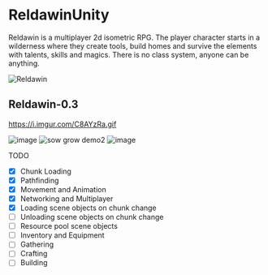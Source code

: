 # ReldawinUnity
Reldawin is a multiplayer 2d isometric RPG. The player character starts in a wilderness where they create tools, build homes and survive the elements with talents, skills and magics. There is no class system, anyone can be anything.

![Reldawin](https://i.imgur.com/38DS2Wp.png)

## Reldawin-0.3

https://i.imgur.com/C8AYzRa.gif

![image](https://github.com/ThimbleFire/Reldawin/assets/14812476/d34e4bc6-4a94-4d19-8afb-ec084a64c209)
![sow grow demo2](https://github.com/ThimbleFire/Reldawin/assets/14812476/1651338e-8964-45a3-8e7f-2a7eb7b19ead)
![image](https://github.com/ThimbleFire/Reldawin/assets/14812476/a5af8b0e-445d-4272-a300-cc4dca819bf9)

TODO
* [x] Chunk Loading
* [x] Pathfinding
* [x] Movement and Animation
* [x] Networking and Multiplayer
* [x] Loading scene objects on chunk change
* [ ] Unloading scene objects on chunk change
* [ ] Resource pool scene objects
* [ ] Inventory and Equipment
* [ ] Gathering
* [ ] Crafting
* [ ] Building
